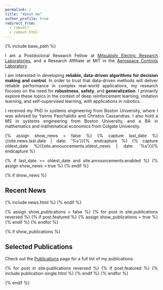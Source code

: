 ```yaml
---
permalink: /
title: "About me"
author_profile: true
redirect_from: 
  - /about/
  - /about.html
---
```


{% include base_path %}

<style>body {text-align: justify}</style>

I am a Postdoctoral Research Fellow at [Mitsubishi Electric Research Laboratories](https://merl.com/), and a Research Affiliate at MIT in the [Aerospace Controls Laboratory](https://acl.mit.edu/). 

I am interested in developing **reliable, data-driven algorithms for decision making and control**. In order to trust that data-driven methods will deliver reliable performance in complex real-world applications, my research focuses on the need for **robustness**, **safety**, and **generalization**. I primarily explore these topics in the context of deep reinforcement learning, imitation learning, and self-supervised learning, with applications in robotics.

I received my PhD in systems engineering from Boston University, where I was advised by Yannis Paschalidis and Christos Cassandras. I also hold a MS in systems engineering from Boston University, and a BA in mathematics and mathematical economics from Colgate University.



{% assign show_news = false %}
{% capture last_date %}{{site.news.last.date | date: '%s'}}{% endcapture %}
{% capture oldest_date %}{{site.announcements.oldest_news | date: '%s'}}{% endcapture %}

{% if last_date >= oldest_date and site.announcements.enabled %}
  {% assign show_news = true %}
{% endif %}

{% if show_news %}
## Recent News
{% include news.html %}
{% endif %}



{% assign show_publications = false %}
{% for post in site.publications reversed %}
  {% if post.featured %}
    {% assign show_publications = true %}
  {% endif %}
{% endfor %}

{% if show_publications %}
## Selected Publications

Check out the [Publications](/publications/) page for a full list of my publications.

{% for post in site.publications reversed %}
  {% if post.featured %}
    {% include publication-single.html %}
  {% endif %}
{% endfor %}

{% endif %}